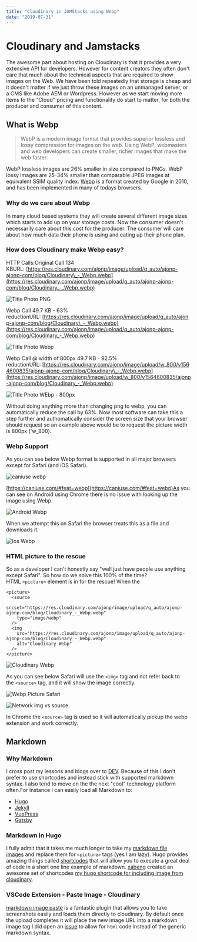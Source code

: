 ```yaml
---
title: "Cloudinary in JAMStacks using Webp"
date: "2019-07-31"
---
```


# Cloudinary and Jamstacks

The awesome part about hosting on Cloudinary is that it provides a very extensive API for developers. However for content creators they often don't care that much about the technical aspects that are required to show images on the Web. We have been told repeatedly that storage is cheap and it doesn't matter if we just throw these images on an unmanaged server, or a CMS like Adobe AEM or Wordpress. However as we start moving more items to the "Cloud" pricing and functionality do start to matter, for both the producer and consumer of this content.

## What is Webp[](https://codingcat.dev/blog/cloudinary-in-jamstacks-using-webp#what-is-webp)

> WebP is a modern image format that provides superior lossless and lossy compression for images on the web. Using WebP, webmasters and web developers can create smaller, richer images that make the web faster.

WebP lossless images are 26% smaller in size compared to PNGs. WebP lossy images are 25-34% smaller than comparable JPEG images at equivalent SSIM quality index. [Webp](https://developers.google.com/speed/webp/) is a format created by Google in 2010, and has been implemented in many of todays browsers.

### Why do we care about Webp[](https://codingcat.dev/blog/cloudinary-in-jamstacks-using-webp#why-do-we-care-about-webp)

In many cloud based systems they will create several different image sizes which starts to add up on your storage costs. Now the consumer doesn't necessarily care about this cost for the producer. The consumer will care about how much data their phone is using and eating up their phone plan.

### How does Cloudinary make Webp easy?[](https://codingcat.dev/blog/cloudinary-in-jamstacks-using-webp#how-does-cloudinary-make-webp-easy)

HTTP Calls:Original Call 134 KBURL: [https://res.cloudinary.com/ajonp/image/upload/q_auto/ajonp-ajonp-com/blog/Cloudinary\_-_Webp.webp](https://res.cloudinary.com/ajonp/image/upload/q_auto/ajonp-ajonp-com/blog/Cloudinary_-_Webp.webp)

![Title Photo PNG](https://res.cloudinary.com/ajonp/image/upload/f_auto,q_auto/ajonp-ajonp-com/blog/hffb2m4yoewvtwd2np2f.png)

Webp Call 49.7 KB - 63% reductionURL: [https://res.cloudinary.com/ajonp/image/upload/q_auto/ajonp-ajonp-com/blog/Cloudinary\_-_Webp.webp](https://res.cloudinary.com/ajonp/image/upload/q_auto/ajonp-ajonp-com/blog/Cloudinary_-_Webp.webp)

![Title Photo Webp](https://res.cloudinary.com/ajonp/image/upload/f_auto,q_auto/ajonp-ajonp-com/blog/kjzt6byjwsdwou7pw19w.png)

Webp Call @ width of 800px 49.7 KB - 92.5% reductionURL: [https://res.cloudinary.com/ajonp/image/upload/w_800/v1564600835/ajonp-ajonp-com/blog/Cloudinary\_-_Webp.webp](https://res.cloudinary.com/ajonp/image/upload/w_800/v1564600835/ajonp-ajonp-com/blog/Cloudinary_-_Webp.webp)

![Title Photo WEbp - 800px](https://res.cloudinary.com/ajonp/image/upload/f_auto,q_auto/ajonp-ajonp-com/blog/tnvs0tqkfawkzmseeae3.png)

Without doing anything more than changing png to webp, you can automatically reduce the call by 63%. Now most software can take this a step further and authomatically consider the screen size that your browser should request so an example above would be to request the picture width is 800px ('w_800).

### Webp Support[](https://codingcat.dev/blog/cloudinary-in-jamstacks-using-webp#webp-support)

As you can see below Webp format is supported in all major browsers except for Safari (and iOS Safari).

![caniuse webp](https://res.cloudinary.com/ajonp/image/upload/f_auto,q_auto/ajonp-ajonp-com/blog/fevcd3nnmbjwdtosomva.png)

[https://caniuse.com/#feat=webp](https://caniuse.com/#feat=webp)As you can see on Android using Chrome there is no issue with looking up the image using Webp.

![Android Webp](https://res.cloudinary.com/ajonp/image/upload/f_auto,q_auto/v1564962205/ajonp-ajonp-com/blog/h2totv0ub4jndjjnc7rf.png)

When we attempt this on Safari the browser treats this as a file and downloads it.

![Ios Webp](https://res.cloudinary.com/ajonp/image/upload/f_auto,q_auto/v1564961942/ajonp-ajonp-com/blog/a8lmuu47pztq0jevrhku.png)

### HTML picture to the rescue[](https://codingcat.dev/blog/cloudinary-in-jamstacks-using-webp#html-picture-to-the-rescue)

So as a developer I can't honestly say "well just have people use anything except Safari". So how do we solve this 100% of the time? HTML `<picture>` element is in for the rescue! When the

```
<picture>
  <source
    srcset="https://res.cloudinary.com/ajonp/image/upload/q_auto/ajonp-ajonp-com/blog/Cloudinary_-_Webp.webp"
    type="image/webp"
  />
  <img
    src="https://res.cloudinary.com/ajonp/image/upload/q_auto/ajonp-ajonp-com/blog/Cloudinary_-_Webp.webp"
    alt="Cloudinary Webp"
  />
</picture>

```

![Cloudinary Webp](https://res.cloudinary.com/ajonp/image/upload/f_auto,q_auto/ajonp-ajonp-com/blog/Cloudinary_-_Webp.png)

As you can see below Safari will use the `<img>` tag and not refer back to the `<source>` tag, and it will show the image correctly.

![Webp Picture Safari](https://res.cloudinary.com/ajonp/image/upload/f_auto,q_auto/ajonp-ajonp-com/blog/pwbznjt7jh166kacevkx.png)

![Network img vs source](https://res.cloudinary.com/ajonp/image/upload/f_auto,q_auto/ajonp-ajonp-com/blog/ylcgjkzqau17g3cov6by.png)

In Chrome the `<source>` tag is used so it will automatically pickup the webp extension and work correctly.

## Markdown[](https://codingcat.dev/blog/cloudinary-in-jamstacks-using-webp#markdown)

### Why Markdown[](https://codingcat.dev/blog/cloudinary-in-jamstacks-using-webp#why-markdown)

I cross post my lessons and blogs over to [DEV](https://dev.to/). Because of this I don't prefer to use shortcodes and instead stick with supported markdown syntax. I also tend to move on the the next "cool" technology platform often.For instance I can easily load all Markdown to:

- [Hugo](https://gohugo.io/)
- [Jekyll](https://jekyllrb.com/)
- [VuePress](https://vuepress.vuejs.org/)
- [Gatsby](https://www.gatsbyjs.org/)

### Markdown in Hugo[](https://codingcat.dev/blog/cloudinary-in-jamstacks-using-webp#markdown-in-hugo)

I fully admit that it takes me much longer to take my [markdown file images](https://github.com/adam-p/markdown-here/wiki/Markdown-Cheatsheet#images) and replace them for `<picture>` tags (yes I am lazy). Hugo provides amazing things called [shortcodes](https://gohugo.io/content-management/shortcodes/) that will allow you to execute a great deal of code in a short one line example of markdown. [xabeng](https://dev.to/xabeng) created an awesome set of shortcodes [my hugo shortcode for including image from cloudinary](https://dev.to/xabeng/my-hugo-shortcode-for-including-image-from-cloudinary-1l46).

### VSCode Extension - Paste Image - Cloudinary[](https://codingcat.dev/blog/cloudinary-in-jamstacks-using-webp#vscode-extension---paste-image---cloudinary)

[markdown image paste](https://marketplace.visualstudio.com/items?itemName=njLeonZhang.markdown-image-paste) is a fantastic plugin that allows you to take screenshots easily and loads them directly to cloudinary. By default once the upload completes it will place the new image URL into a markdown image tag.I did open an [issue](https://github.com/njleonzhang/vscode-extension-mardown-image-paste/issues/9) to allow for `html` code instead of the generic markdown syntax.
